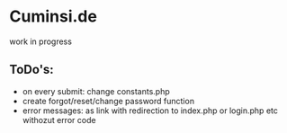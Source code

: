 ﻿# Cuminsi.de

work in progress

## ToDo's:

- on every submit: change constants.php
- create forgot/reset/change password function
- error messages: as link with redirection to index.php or login.php etc withozut error code